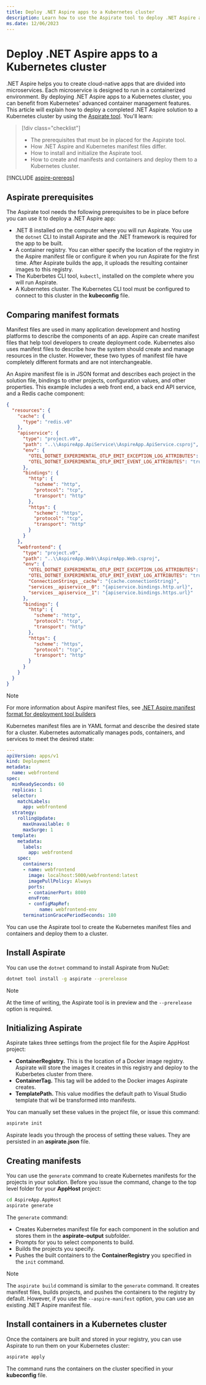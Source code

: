 ```yaml
---
title: Deploy .NET Aspire apps to a Kubernetes cluster
description: Learn how to use the Aspirate tool to deploy .NET Aspire apps to a Kubernetes cluster.
ms.date: 12/06/2023
---
```


# Deploy .NET Aspire apps to a Kubernetes cluster

.NET Aspire helps you to create cloud-native apps that are divided into microservices. Each microservice is designed to run in a containerized environment. By deploying .NET Aspire apps to a Kubernetes cluster, you can benefit from Kubernetes' advanced container management features. This article will explain how to deploy a completed .NET Aspire solution to a Kubernetes cluster by using the [Aspirate tool](https://www.nuget.org/packages/Aspirate). You'll learn:

> [!div class="checklist"]
>
> - The prerequisites that must be in placed for the Aspirate tool.
> - How .NET Aspire and Kubernetes manifest files differ.
> - How to install and initialize the Aspirate tool.
> - How to create and manifests and containers and deploy them to a Kubernetes cluster.

[!INCLUDE [aspire-prereqs](../includes/aspire-prereqs.md)]

## Aspirate prerequisites

The Aspirate tool needs the following prerequisites to be in place before you can use it to deploy a .NET Aspire app:

- .NET 8 installed on the computer where you will run Aspirate. You use the `dotnet` CLI to install Aspirate and the .NET framework is required for the app to be built.
- A container registry. You can either specify the location of the registry in the Aspire manifest file or configure it when you run Aspirate for the first time. After Aspirate builds the app, it uploads the resulting container images to this registry.
- The Kuberbetes CLI tool, `kubectl`, installed on the complete where you will run Aspirate.
- A Kubernetes cluster. The Kubernetes CLI tool must be configured to connect to this cluster in the **kubeconfig** file.

## Comparing manifest formats

Manifest files are used in many application development and hosting platforms to describe the components of an app. Aspire can create manifest files that help tool developers to create  deployment code. Kubernetes also uses manifest files to describe how the system should create and manage resources in the cluster. However, these two types of manifest file have completely different formats and are not interchangeable.

An Aspire manifest file is in JSON format and describes each project in the solution file, bindings to other projects, configuration values, and other properties. This example includes a web front end, a back end API service, and a Redis cache component:

```json
{
  "resources": {
    "cache": {
      "type": "redis.v0"
    },
    "apiservice": {
      "type": "project.v0",
      "path": "..\\AspireApp.ApiService\\AspireApp.ApiService.csproj",
      "env": {
        "OTEL_DOTNET_EXPERIMENTAL_OTLP_EMIT_EXCEPTION_LOG_ATTRIBUTES": "true",
        "OTEL_DOTNET_EXPERIMENTAL_OTLP_EMIT_EVENT_LOG_ATTRIBUTES": "true"
      },
      "bindings": {
        "http": {
          "scheme": "http",
          "protocol": "tcp",
          "transport": "http"
        },
        "https": {
          "scheme": "https",
          "protocol": "tcp",
          "transport": "http"
        }
      }
    },
    "webfrontend": {
      "type": "project.v0",
      "path": "..\\AspireApp.Web\\AspireApp.Web.csproj",
      "env": {
        "OTEL_DOTNET_EXPERIMENTAL_OTLP_EMIT_EXCEPTION_LOG_ATTRIBUTES": "true",
        "OTEL_DOTNET_EXPERIMENTAL_OTLP_EMIT_EVENT_LOG_ATTRIBUTES": "true",
        "ConnectionStrings__cache": "{cache.connectionString}",
        "services__apiservice__0": "{apiservice.bindings.http.url}",
        "services__apiservice__1": "{apiservice.bindings.https.url}"
      },
      "bindings": {
        "http": {
          "scheme": "http",
          "protocol": "tcp",
          "transport": "http"
        },
        "https": {
          "scheme": "https",
          "protocol": "tcp",
          "transport": "http"
        }
      }
    }
  }
}
```

> [!NOTE]
> For more information about Aspire manifest files, see [.NET Aspire manifest format for deployment tool builders](manifest-format.md)

Kubernetes manifest files are in YAML format and describe the desired state for a cluster. Kubernetes automatically manages pods, containers, and services to meet the desired state:

```yaml
---
apiVersion: apps/v1
kind: Deployment
metadata:
  name: webfrontend
spec:
  minReadySeconds: 60
  replicas: 1
  selector:
    matchLabels:
      app: webfrontend
  strategy:
    rollingUpdate:
      maxUnavailable: 0
      maxSurge: 1
  template:
    metadata:
      labels:
        app: webfrontend
    spec:
      containers:
      - name: webfrontend
        image: localhost:5000/webfrontend:latest
        imagePullPolicy: Always
        ports:
        - containerPort: 8080
        envFrom:
        - configMapRef:
            name: webfrontend-env
      terminationGracePeriodSeconds: 180
```

You can use the Aspirate tool to create the Kubernetes manifest files and containers and deploy them to a cluster.

## Install Aspirate

You can use the `dotnet` command to install Aspirate from NuGet:

```bash
dotnet tool install -g aspirate --prerelease
```

> [!NOTE]
> At the time of writing, the Aspirate tool is in preview and the `--prerelease` option is required.

## Initializing Aspirate

Aspirate takes three settings from the project file for the Aspire AppHost project:

- **ContainerRegistry.** This is the location of a Docker image registry. Aspirate will store the images it creates in this registry and deploy to the Kuberbetes cluster from there.
- **ContainerTag.** This tag will be added to the Docker images Aspirate creates.
- **TemplatePath.** This value modifies the default path to Visual Studio template that wil be transformed into manifests.

You can manually set these values in the project file, or issue this command:

```bash
aspirate init
```

Aspirate leads you through the process of setting these values. They are persisted in an **aspirate.json** file.

## Creating manifests

You can use the `generate` command to create Kubernetes manifests for the projects in your solution. Before you issue the command, change to the top level folder for your **AppHost** project:

```bash
cd AspireApp.AppHost
aspirate generate
```

The `generate` command:

- Creates Kubernetes manifest file for each component in the solution and stores them in the **aspirate-output** subfolder.
- Prompts for you to select components to build.
- Builds the projects you specify.
- Pushes the built containers to the **ContainerRegistry** you specified in the `init` command.

> [!NOTE]
> The `aspirate build` command is similar to the `generate` command. It creates manifest files, builds projects, and pushes the containers to the registry by default. However, if you use the `--aspire-manifest` option, you can use an existing .NET Aspire manifest file.

## Install containers in a Kubernetes cluster

Once the containers are built and stored in your registry, you can use Aspirate to run them on your Kubernetes cluster:

```bash
aspirate apply
```

The command runs the containers on the cluster specified in your **kubeconfig** file.
